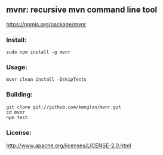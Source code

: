 ## mvnr: recursive mvn command line tool

https://npmjs.org/package/mvnr

### Install:

    sudo npm install -g mvnr

### Usage:

    mvnr clean install -DskipTests

### Building:

    git clone git://github.com/kenglxn/mvnr.git
    cd mvnr
    npm test

### License:

http://www.apache.org/licenses/LICENSE-2.0.html